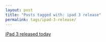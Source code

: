 ```yaml
---
layout: post
title: "Posts tagged with: ipad 3 release"
permalink: tags/ipad-3-release/
---
```

[iPad 3 released today](/2012/03/ipad-3-released-today)
